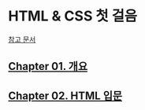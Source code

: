 # HTML & CSS 첫 걸음
[참고 문서](https://heropy.blog/2019/04/24/html-css-starter/) 

## [Chapter 01. 개요](/FIRST_STEP_OF_HTML_&_CSS/Chapter_01/README.md)

## [Chapter 02. HTML 입문](/FIRST_STEP_OF_HTML_&_CSS/Chapter_02/README.md)